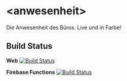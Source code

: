 # \<anwesenheit\>

Die Anwesenheit des Büros. Live und in Farbe!

## Build Status

**Web** [![Build Status](https://travis-ci.org/FabianWilms/anwesenheit.svg?branch=master)](https://travis-ci.org/FabianWilms/anwesenheit)

**Firebase Functions** [![Build Status](https://travis-ci.org/FabianWilms/anwesenheit.svg?branch=firebase-functions)](https://travis-ci.org/FabianWilms/anwesenheit)

